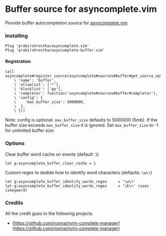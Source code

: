 Buffer source for asyncomplete.vim
==================================

Provide buffer autocompletion source for [asyncomplete.vim](https://github.com/prabirshrestha/asyncomplete.vim)

### Installing

```vim
Plug 'prabirshrestha/asyncomplete.vim'
Plug 'prabirshrestha/asyncomplete-buffer.vim'
```

#### Registration

```vim
call asyncomplete#register_source(asyncomplete#sources#buffer#get_source_options({
    \ 'name': 'buffer',
    \ 'allowlist': ['*'],
    \ 'blocklist': ['go'],
    \ 'completor': function('asyncomplete#sources#buffer#completor'),
    \ 'config': {
    \    'max_buffer_size': 5000000,
    \  },
    \ }))
```
Note: config is optional. `max_buffer_size` defaults to 5000000 (5mb). If the buffer size exceeds `max_buffer_size` it is ignored. Set `max_buffer_size` to -1 for unlimited buffer size.

### Options

Clear buffer word cache on events (default: `1`)
```vim
let g:asyncomplete_buffer_clear_cache = 1
```

Custom regex to dedide how to identify word characters (defaults: `\w\+`)
```vim
let g:asyncomplete_buffer_identify_words_regex     = '\w\+'
let g:asyncomplete_buffer_identify_words_regex     = '\k\+' (uses iskeyword)
```



### Credits
All the credit goes to the following projects
* [https://github.com/roxma/nvim-complete-manager](https://github.com/roxma/nvim-complete-manager)
